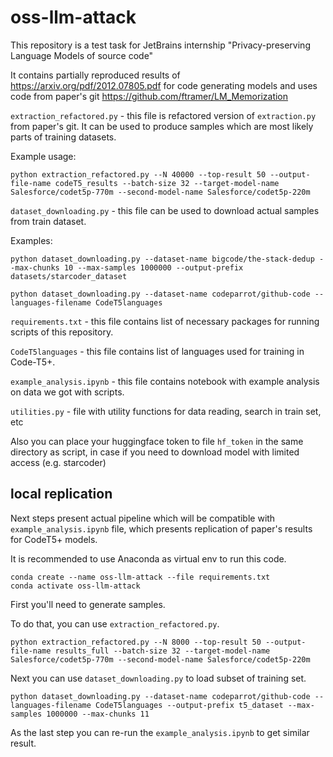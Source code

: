 # oss-llm-attack
This repository is a test task for JetBrains internship "Privacy-preserving Language Models of source code"

It contains partially reproduced results of https://arxiv.org/pdf/2012.07805.pdf for code generating models and uses code from paper's git https://github.com/ftramer/LM_Memorization 

`extraction_refactored.py` - this file is refactored version of `extraction.py` from paper's git. It can be used to produce samples which are most likely parts of training datasets.

Example usage:

```
python extraction_refactored.py --N 40000 --top-result 50 --output-file-name codeT5_results --batch-size 32 --target-model-name Salesforce/codet5p-770m --second-model-name Salesforce/codet5p-220m
```

`dataset_downloading.py` - this file can be used to download actual samples from train dataset.

Examples:

```
python dataset_downloading.py --dataset-name bigcode/the-stack-dedup --max-chunks 10 --max-samples 1000000 --output-prefix datasets/starcoder_dataset
```
```
python dataset_downloading.py --dataset-name codeparrot/github-code --languages-filename CodeT5languages
```

`requirements.txt` - this file contains list of necessary packages for running scripts of this repository.

`CodeT5languages` - this file contains list of languages used for training in Code-T5+.

`example_analysis.ipynb` - this file contains notebook with example analysis on data we got with scripts.

`utilities.py` - file with utility functions for data reading, search in train set, etc

Also you can place your huggingface token to file `hf_token` in the same directory as script, in case if you need to download model with limited access (e.g. starcoder)

## local replication
Next steps present actual pipeline which will be compatible with `example_analysis.ipynb` file, which presents replication of paper's results for CodeT5+ models.

It is recommended to use Anaconda as virtual env to run this code.
```
conda create --name oss-llm-attack --file requirements.txt
conda activate oss-llm-attack
```

First you'll need to generate samples. 

To do that, you can use `extraction_refactored.py`.

```
python extraction_refactored.py --N 8000 --top-result 50 --output-file-name results_full --batch-size 32 --target-model-name Salesforce/codet5p-770m --second-model-name Salesforce/codet5p-220m
```

Next you can use `dataset_downloading.py` to load subset of training set.


```
python dataset_downloading.py --dataset-name codeparrot/github-code --languages-filename CodeT5languages --output-prefix t5_dataset --max-samples 1000000 --max-chunks 11
```

As the last step you can re-run the `example_analysis.ipynb` to get similar result.
